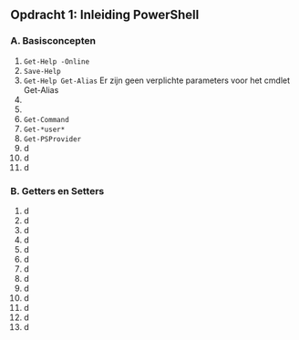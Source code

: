 ## Opdracht 1: Inleiding PowerShell
### A. Basisconcepten
1. `Get-Help -Online`
2. `Save-Help`
3. `Get-Help Get-Alias`
    Er zijn geen verplichte parameters voor het cmdlet Get-Alias
4. 
5. 
6. `Get-Command`
7. `Get-*user*`
8. `Get-PSProvider`
9. d
10. d
11. d
    
### B. Getters en Setters
1. d
2. d
3. d
4. d
5. d
6. d
7. d
8. d
9. d
10. d
11. d
12. d
13. d
    